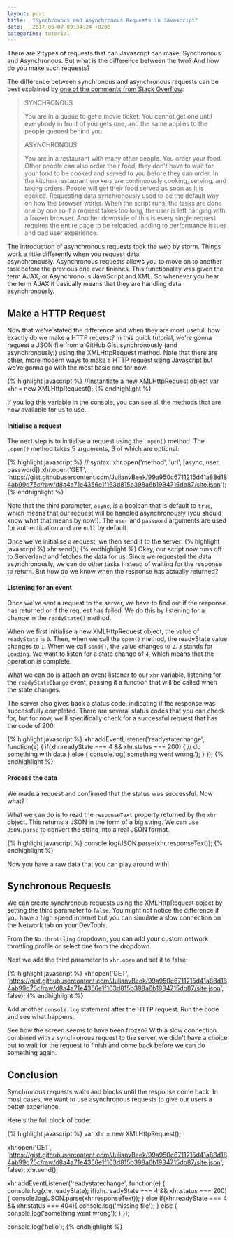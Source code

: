 ```yaml
---
layout: post
title:  "Synchronous and Asynchronous Requests in Javascript"
date:   2017-05-07 09:34:24 +0200
categories: tutorial
---
```


There are 2 types of requests that can Javascript can make: Synchronous and Asynchronous. But what is the difference between the two? And how do you make such requests?

The difference between synchronous and asynchronous requests can be best explained by [one of the comments from Stack Overflow](http://stackoverflow.com/questions/748175/asynchronous-vs-synchronous-execution-what-does-it-really-mean):

> SYNCHRONOUS
>
> You are in a queue to get a movie ticket. You cannot get one until everybody in front of you gets one, and the same applies to the people queued behind you.
>
> ASYNCHRONOUS
>
> You are in a restaurant with many other people. You order your food. Other people can also order their food, they don't have to wait for your food to be cooked and served to you before they can order. In the kitchen restaurant workers are continuously cooking, serving, and taking orders. People will get their food served as soon as it is cooked.
> Requesting data synchronously used to be the default way on how the browser works. When the script runs, the tasks are done one by one so if a request takes too long, the user is left hanging with a frozen browser. Another downside of this is every single request requires the entire page to be reloaded, adding to performance issues and bad user experience.

The introduction of asynchronous requests took the web by storm. Things work a little differently when you request data asynchronously. Asynchronous requests allows you to move on to another task before the previous one ever finishes. This functionality was given the term AJAX, or Asynchronous JavaScript and XML. So whenever you hear the term AJAX it basically means that they are handling data asynchronously.

## Make a HTTP Request

Now that we've stated the difference and when they are most useful, how exactly do we make a HTTP request? In this quick tutorial, we're gonna request a JSON file from a GitHub Gist synchronously (and asynchronously!) using the XMLHttpRequest method. Note that there are other, more modern ways to make a HTTP request using Javascript but we're gonna go with the most basic one for now.

{% highlight javascript %}
//Instantiate a new XMLHttpRequest object
var xhr = new XMLHttpRequest();
{% endhighlight %}

If you log this variable in the console, you can see all the methods that are now available for us to use.

#### Initialise a request

The next step is to initialise a request using the `.open()` method. The `.open()` method takes 5 arguments, 3 of which are optional:

{% highlight javascript %}
// syntax: xhr.open('method', 'url', [async, user, password])
xhr.open('GET', 'https://gist.githubusercontent.com/JulianvBeek/99a950c6711215d41a88d184ab99d75c/raw/d8a4a71e4356e1f163d815b398a6b1984715db87/site.json');
{% endhighlight %}

Note that the third parameter, `async`, is a boolean that is default to `true`, which means that our request will be handled asynchronously (you should know what that means by now!). The `user` and `password` arguments are used for authentication and are `null` by default.

Once we've initialise a request, we then send it to the server:
{% highlight javascript %}
xhr.send();
{% endhighlight %}
Okay, our script now runs off to Serverland and fetches the data for us. Since we requested the data asynchronously, we can do other tasks instead of waiting for the response to return. But how do we know when the response has actually returned?

#### Listening for an event

Once we've sent a request to the server, we have to find out if the response has returned or if the request has failed. We do this by listening for a change in the `readyState()` method.

When we first initialise a new XMLHttpRequest object, the value of `readyState` is `0`. Then, when we call the `open()` method, the readyState value changes to `1`. When we call `send()`, the value changes to `2`. `3` stands for `Loading`. We want to listen for a state change of `4`, which means that the operation is complete.

What we can do is attach an event listener to our `xhr` variable, listening for the `readyStateChange` event, passing it a function that will be called when the state changes.

The server also gives back a status code, indicating if the response was successfully completed. There are several status codes that you can check for, but for now, we'll specifically check for a successful request that has the code of 200:

{% highlight javascript %}
xhr.addEventListener('readystatechange', function(e) {
  if(xhr.readyState === 4 && xhr.status === 200) {
    // do something with data
  } else {
    console.log('something went wrong.');
  }
});
{% endhighlight %}

#### Process the data

We made a request and confirmed that the status was successful. Now what?

What we can do is to read the `responseText` property returned by the `xhr​` object. This returns a JSON in the form of a big string. We can use `JSON.parse` to convert the string into a real JSON format.

{% highlight javascript %}
console.log(JSON.parse(xhr.responseText));
{% endhighlight %}

Now you have a raw data that you can play around with!

## Synchronous Requests

We can create synchronous requests using the XMLHttpRequest object by setting the third parameter to `false`. You might not notice the difference if you have a high speed internet but you can simulate a slow connection on the Network tab on your DevTools.

From the `No throttling` dropdown, you can add your custom network throttling profile or select one from the dropdown.

Next we add the third parameter to `xhr.open` and set it to false:

{% highlight javascript %}
xhr.open('GET', 'https://gist.githubusercontent.com/JulianvBeek/99a950c6711215d41a88d184ab99d75c/raw/d8a4a71e4356e1f163d815b398a6b1984715db87/site.json', false);
{% endhighlight %}

Add another `console.log` statement after the HTTP request. Run the code and see what happens.

See how the screen seems to have been frozen? With a slow connection combined with a synchronous request to the server, we didn't have a choice but to wait for the request to finish and come back before we can do something again.

## Conclusion

Synchronous requests waits and blocks until the response come back. In most cases, we want to use asynchronous requests to give our users a better experience.

Here's the full block of code:

{% highlight javascript %}
var xhr = new XMLHttpRequest();

xhr.open('GET', 'https://gist.githubusercontent.com/JulianvBeek/99a950c6711215d41a88d184ab99d75c/raw/d8a4a71e4356e1f163d815b398a6b1984715db87/site.json', false);
xhr.send();

xhr.addEventListener('readystatechange', function(e) {
 console.log(xhr.readyState);
 if(xhr.readyState === 4 && xhr.status === 200) {
   console.log(JSON.parse(xhr.responseText));
 }
 else if(xhr.readyState === 4 && xhr.status === 404){
   console.log('missing file');
 }
 else {
   console.log('something went wrong');
 }
});

console.log('hello');
{% endhighlight %}
